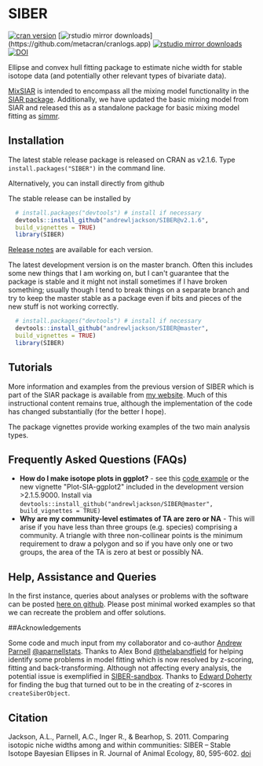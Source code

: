 SIBER
=====

[![cran version](http://www.r-pkg.org/badges/version/SIBER)](http://cran.rstudio.com/web/packages/SIBER) 
[![rstudio mirror downloads](http://cranlogs.r-pkg.org/badges/SIBER?)](https://github.com/metacran/cranlogs.app)
[![rstudio mirror downloads](http://cranlogs.r-pkg.org/badges/grand-total/SIBER?color=82b4e8)](https://github.com/metacran/cranlogs.app)
[![DOI](https://zenodo.org/badge/27975343.svg)](https://zenodo.org/badge/latestdoi/27975343)

Ellipse and convex hull fitting package to estimate niche width for stable isotope data (and potentially other relevant types of bivariate data).

[MixSIAR](https://github.com/brianstock/MixSIAR) is intended to encompass all the mixing model functionality in the [SIAR package](http://www.tcd.ie/Zoology/research/groups/jackson/projects/siar.php). Additionally, we have updated the basic mixing model from SIAR and released this as a standalone package for basic mixing model fitting as [simmr](https://cran.r-project.org/web/packages/simmr/). 


## Installation
The latest stable release package is released on CRAN as v2.1.6. Type `install.packages("SIBER")` in the command line.

Alternatively, you can install directly from github

The stable release can be installed by
  ```R
    # install.packages("devtools") # install if necessary
    devtools::install_github("andrewljackson/SIBER@v2.1.6", 
    build_vignettes = TRUE)
    library(SIBER)
  ```
[Release notes](NEWS.md) are available for each version.

The latest development version is on the master branch. Often this includes some new things that I am working on, but I can't guarantee that the package is stable and it might not install sometimes if I have broken something; usually though I tend to break things on a separate branch and try to keep the master stable as a package even if bits and pieces of the new stuff is not working correctly.

  ```R
    # install.packages("devtools") # install if necessary
    devtools::install_github("andrewljackson/SIBER@master",
    build_vignettes = TRUE)
    library(SIBER)
  ```


## Tutorials

More information and examples from the previous version of SIBER which is part of the SIAR package is available from [my website](http://www.tcd.ie/Zoology/research/groups/jackson/projects/Rpodcasts.php#siber). Much of this instructional content remains true, although the implementation of the code has changed substantially (for the better I hope).

The package vignettes provide working examples of the two main analysis types.

## Frequently Asked Questions (FAQs)

* __How do I make isotope plots in ggplot?__ - see this [code example](https://github.com/andrewcparnell/simms_course/blob/master/aj-content/practicals/day-1-pm1/first-scatterplot.Rmd) or the new vignette "Plot-SIA-ggplot2" included in the development version >2.1.5.9000. Install via `devtools::install_github("andrewljackson/SIBER@master",
  build_vignettes = TRUE)`
* __Why are my community-level estimates of TA are zero or NA__ - This will arise if you have less than three groups (e.g. species) comprising a community. A triangle with three non-collinear points is the minimum requirement to draw a polygon and so if you have only one or two groups, the area of the TA is zero at best or possibly NA.

## Help, Assistance and Queries

In the first instance, queries about analyses or problems with the software can be posted [here on github](https://github.com/AndrewLJackson/SIBER/issues). Please post minimal worked examples so that we can recreate the problem and offer solutions.

##Acknowledgements

Some code and much input from my collaborator and co-author [Andrew Parnell](http://mathsci.ucd.ie/people/parnell_a) [@aparnellstats](https://twitter.com/aparnellstats). Thanks to Alex Bond [@thelabandfield](https://twitter.com/thelabandfield) for helping identify some problems in model fitting which is now resolved by z-scoring, fitting and back-transforming. Although not affecting every analysis, the potential issue is exemplified in [SIBER-sandbox]( https://github.com/AndrewLJackson/SIBER-sandbox). Thanks to [Edward Doherty](https://github.com/Edward-Doherty) for finding the bug that turned out to be in the creating of z-scores in `createSiberObject`.

## Citation

Jackson, A.L., Parnell, A.C., Inger R., & Bearhop, S. 2011. Comparing isotopic niche widths among and within communities: SIBER – Stable Isotope Bayesian Ellipses in R. Journal of Animal Ecology, 80, 595-602. [doi](https://doi.org/10.1111/j.1365-2656.2011.01806.x)

